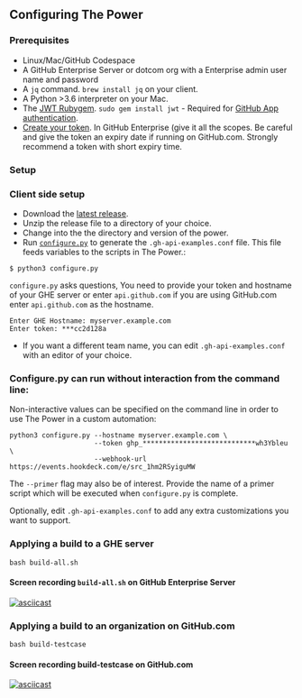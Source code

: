 ## Configuring The Power

### Prerequisites
* Linux/Mac/GitHub Codespace
* A GitHub Enterprise Server or dotcom org with a Enterprise admin user name and password 
* A `jq` command. `brew install jq` on your client.
* A Python >3.6 interpreter on your Mac.
* The [JWT Rubygem](https://rubygems.org/gems/jwt). `sudo gem install jwt` - Required for [GitHub App authentication](https://github.com/gm3dmo/the-power/blob/main/docs/setting-up-a-gh-app.md#using-a-github-app-with-the-power).
* [Create your token](https://docs.github.com/en/authentication/keeping-your-account-and-data-secure/creating-a-personal-access-token). In GitHub Enterprise (give it all the scopes. Be careful and give the token an expiry date if running on GitHub.com. Strongly recommend a token with short expiry time.

### Setup

### Client side setup
- Download the [latest release](https://github.com/gm3dmo/the-power/releases/latest).
- Unzip the release file to a directory of your choice.
- Change into the the directory and version of the power.
- Run [`configure.py`](/configure.py) to generate the `.gh-api-examples.conf` file. This file feeds variables to the scripts in The Power.:

```
$ python3 configure.py
```

`configure.py` asks questions, You need to provide your token and hostname of your
GHE server or enter `api.github.com` if you are using GitHub.com enter `api.github.com` as the hostname.

```
Enter GHE Hostname: myserver.example.com
Enter token: ***cc2d128a
```

* If you want a different team name,  you can edit  `.gh-api-examples.conf` with an editor of your choice.


### Configure.py can run without interaction from the command line:
Non-interactive values can be specified on the command line in order to use The Power in a custom automation:

```
python3 configure.py --hostname myserver.example.com \
                     --token ghp_****************************wh3Ybleu \
                     --webhook-url https://events.hookdeck.com/e/src_1hm2RSyiguMW
```
The `--primer` flag may also be of interest. Provide the name of a primer script which will be executed when `configure.py` is complete.

Optionally, edit  `.gh-api-examples.conf` to add any extra customizations you want to support.


### Applying a build to a GHE server

```
bash build-all.sh
```

#### Screen recording `build-all.sh` on GitHub Enterprise Server

[![asciicast](https://asciinema.org/a/QMvQI0AcRUCpTzmxUW4GQB0GX.svg)](https://asciinema.org/a/QMvQI0AcRUCpTzmxUW4GQB0GX)

### Applying a build to an organization on GitHub.com

```
bash build-testcase
```

#### Screen recording build-testcase on GitHub.com

[![asciicast](https://asciinema.org/a/djiHmfyYAFhCKlfuWLbACZrrf.svg)](https://asciinema.org/a/djiHmfyYAFhCKlfuWLbACZrrf)
